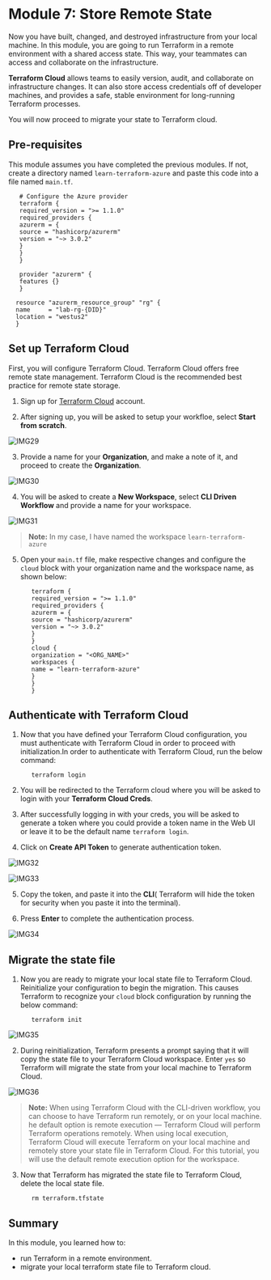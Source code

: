 # Module 7: Store Remote State

Now you have built, changed, and destroyed infrastructure from your local machine. In this module, you are going to run Terraform in a remote environment with a shared access state. This way, your teammates can access and collaborate on  the infrastructure.

**Terraform Cloud** allows teams to easily version, audit, and collaborate on infrastructure changes. It can also store access credentials off of developer machines, and provides a safe, stable environment for long-running Terraform processes.

You will now proceed to migrate your state to Terraform cloud.

## Pre-requisites

This module assumes you have completed the previous modules. If not, create a directory named `learn-terraform-azure` and paste this code into a file named `main.tf`.

   ```
      # Configure the Azure provider
      terraform {
      required_version = ">= 1.1.0"
      required_providers {
      azurerm = {
      source = "hashicorp/azurerm"
      version = "~> 3.0.2"
      }
      }
      }
      
      provider "azurerm" {
      features {}
      }
     
     resource "azurerm_resource_group" "rg" {
     name     = "lab-rg-{DID}"
     location = "westus2"
     }
  ```
  
  ## Set up Terraform Cloud
  
First, you will configure Terraform Cloud. Terraform Cloud offers free remote state management. Terraform Cloud is the recommended best practice for remote state storage.

1. Sign up for [Terraform Cloud](https://app.terraform.io/signup/account) account.

2. After signing up, you will be asked to setup your workfloe, select **Start from scratch**.

![IMG29](https://github.com/SD-14/EduLabs/blob/SD/Hashicorp/Azure/Images/Img29.png?raw=true)

3. Provide a name for your **Organization**, and make a note of it, and proceed to create the **Organization**.

![IMG30](https://github.com/SD-14/EduLabs/blob/SD/Hashicorp/Azure/Images/Img30.png?raw=true)

4. You will be asked to create a **New Workspace**, select **CLI Driven Workflow** and provide a name for your workspace.

![IMG31](https://github.com/SD-14/EduLabs/blob/SD/Hashicorp/Azure/Images/Img31.png?raw=true)
 >**Note:** In my case, I have named the workspace `learn-terraform-azure`

5. Open your `main.tf` file, make respective changes and configure the `cloud` block with your organization name and the workspace name, as shown below:

   ```
      terraform {
      required_version = ">= 1.1.0"
      required_providers {
      azurerm = {
      source = "hashicorp/azurerm"
      version = "~> 3.0.2"
      }
      }
      cloud {
      organization = "<ORG_NAME>"
      workspaces {
      name = "learn-terraform-azure"
      }
      }
      }
   ```
   
## Authenticate with Terraform Cloud

1. Now that you have defined your Terraform Cloud configuration, you must authenticate with Terraform Cloud in order to proceed with initialization.In order to authenticate with Terraform Cloud, run the below command:

   ```
      terraform login
   ```
   
2. You will be redirected to the Terraform cloud where you will be asked to login with your **Terraform Cloud Creds**.

3. After successfully logging in with your creds, you will be asked to generate a token where you could provide a token name in the Web UI or leave it to be the default name `terraform login`.

4. Click on **Create API Token** to generate authentication token.

![IMG32](https://github.com/SD-14/EduLabs/blob/SD/Hashicorp/Azure/Images/Img32.png?raw=true)

![IMG33](https://github.com/SD-14/EduLabs/blob/SD/Hashicorp/Azure/Images/Img33.png?raw=true)

5. Copy the token, and paste it into the **CLI**( Terraform will hide the token for security when you paste it into the terminal).

6. Press **Enter** to complete the authentication process.

![IMG34](https://github.com/SD-14/EduLabs/blob/SD/Hashicorp/Azure/Images/Img34.png?raw=true)

## Migrate the state file

1. Now you are ready to migrate your local state file to Terraform Cloud. Reinitialize your configuration to begin the migration. This causes Terraform to recognize your `cloud` block configuration by running the below command:

   ```
      terraform init
   ```
 ![IMG35](https://github.com/SD-14/EduLabs/blob/SD/Hashicorp/Azure/Images/Img35.png?raw=true)  
  
2. During reinitialization, Terraform presents a prompt saying that it will copy the state file to your Terraform Cloud workspace. Enter `yes` so Terraform will migrate the state from your local machine to Terraform Cloud.

![IMG36](https://github.com/SD-14/EduLabs/blob/SD/Hashicorp/Azure/Images/Img36.png?raw=true)

>**Note:** When using Terraform Cloud with the CLI-driven workflow, you can choose to have Terraform run remotely, or on your local machine. he default option is remote execution — Terraform Cloud will perform Terraform operations remotely. When using local execution, Terraform Cloud will execute Terraform on your local machine and remotely store your state file in Terraform Cloud. For this tutorial, you will use the default remote execution option for the workspace.

3. Now that Terraform has migrated the state file to Terraform Cloud, delete the local state file.

   ```
      rm terraform.tfstate
   ```
   
## Summary

In this module, you learned how to:

   - run Terraform in a remote environment.
   - migrate your local terraform state file to Terraform cloud.
